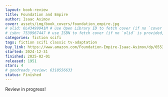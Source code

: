 ```yaml
---
layout: book-review
title: Foundation and Empire
author: Isaac Asimov
cover: assets/img/book_covers/foundation_empire.jpg
# olid: OL43499941M # use Open Library ID to fetch cover (if no `cover` is provided)
# isbn: 7539967447 # use ISBN to fetch cover (if no `olid` is provided, dashes are optional)
categories: fiction scifi
tags: fiction scifi classic tv-adaptation
buy_link: https://www.amazon.com/Foundation-Empire-Isaac-Asimov/dp/0553293370
started: 2024-12-31
finished: 2025-02-01
released: 1951
stars: 4
# goodreads_review: 6318556633
status: Finished
---
```


Review in progress!
